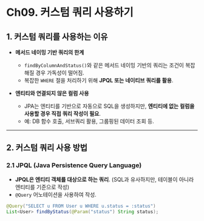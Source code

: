 # Ch09. 커스텀 쿼리 사용하기

## 1. 커스텀 쿼리를 사용하는 이유
- **메서드 네이밍 기반 쿼리의 한계**
  - `findByColumnAndStatus()`와 같은 메서드 네이밍 기반의 쿼리는 조건이 복잡해질 경우 가독성이 떨어짐.
  - 복잡한 `WHERE` 절을 처리하기 위해 **JPQL 또는 네이티브 쿼리를 활용**.

- **엔티티와 연결되지 않은 컬럼 사용**
  - JPA는 엔티티를 기반으로 자동으로 SQL을 생성하지만, **엔티티에 없는 컬럼을 사용할 경우 직접 쿼리 작성이 필요**.
  - 예: DB 함수 호출, 서브쿼리 활용, 그룹핑된 데이터 조회 등.

---

## 2. 커스텀 쿼리 사용 방법

### **2.1 JPQL (Java Persistence Query Language)**
- **JPQL은 엔티티 객체를 대상으로 하는 쿼리**. (SQL과 유사하지만, 테이블이 아니라 엔티티를 기준으로 작성)
- `@Query` 어노테이션을 사용하여 작성.

```java
@Query("SELECT u FROM User u WHERE u.status = :status")
List<User> findByStatus(@Param("status") String status);
